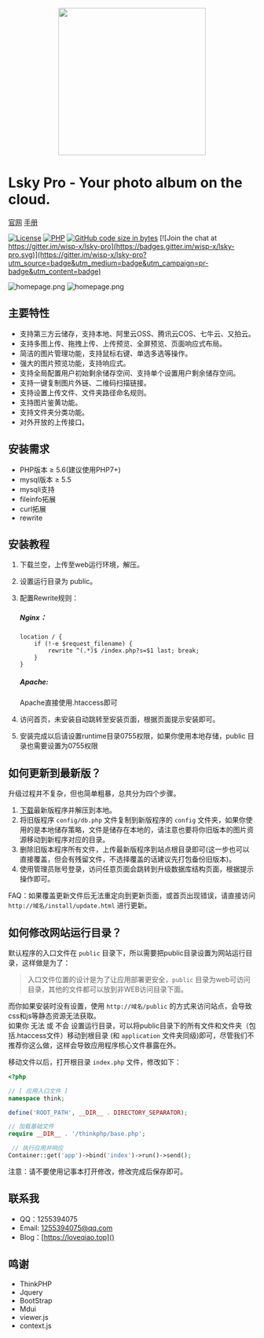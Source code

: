 <p align="center">
    <a href="./public/static/app/images/logo.png" target="_blank">
        <img width="300" src="https://ae01.alicdn.com/kf/Ub0b1d476c0ae445f9146596597157a31l.png">
    </a>
</p>


# Lsky Pro - Your photo album on the cloud.

[官网](https://www.lsky.pro)
[手册](https://www.kancloud.cn/wispx/lsky-pro)

[![License](https://img.shields.io/badge/license-GPL_V3.0-yellowgreen.svg)](https://github.com/wisp-x/lsky-pro/blob/master/LICENSE)
[![PHP](https://img.shields.io/badge/PHP->=5.6-orange.svg)](http://php.net)
[![GitHub code size in bytes](https://img.shields.io/github/languages/code-size/wisp-x/lsky-pro.svg)](https://github.com/wisp-x/lsky-pro)
[![Join the chat at https://gitter.im/wisp-x/lsky-pro](https://badges.gitter.im/wisp-x/lsky-pro.svg)](https://gitter.im/wisp-x/lsky-pro?utm_source=badge&utm_medium=badge&utm_campaign=pr-badge&utm_content=badge)


![homepage.png](https://ae01.alicdn.com/kf/Ud2795e494b0e4be2a86b35ea0cf10cc4N.png)
![homepage.png](https://ae01.alicdn.com/kf/U1e1e1782f0024a6c81f1967377fd23679.png)

主要特性
---
- 支持第三方云储存，支持本地、阿里云OSS、腾讯云COS、七牛云、又拍云。
- 支持多图上传、拖拽上传、上传预览、全屏预览、页面响应式布局。
- 简洁的图片管理功能，支持鼠标右键、单选多选等操作。
- 强大的图片预览功能，支持响应式。
- 支持全局配置用户初始剩余储存空间、支持单个设置用户剩余储存空间。
- 支持一键复制图片外链、二维码扫描链接。
- 支持设置上传文件、文件夹路径命名规则。
- 支持图片鉴黄功能。
- 支持文件夹分类功能。
- 对外开放的上传接口。

安装需求
---
* PHP版本 &ge; 5.6(建议使用PHP7+)
* mysql版本 &ge; 5.5
* mysqli支持
* fileinfo拓展
* curl拓展
* rewrite

安装教程
---
1. 下载兰空，上传至web运行环境，解压。
2. 设置运行目录为 public。
3. 配置Rewrite规则：
    ##### Nginx：
    ```
    location / {
        if (!-e $request_filename) {
        	rewrite ^(.*)$ /index.php?s=$1 last; break;
        }
    }
    ```

    ##### Apache:
    Apache直接使用.htaccess即可

4. 访问首页，未安装自动跳转至安装页面，根据页面提示安装即可。
5. 安装完成以后请设置runtime目录0755权限，如果你使用本地存储，public 目录也需要设置为0755权限

如何更新到最新版？
---
升级过程并不复杂，但也简单粗暴，总共分为四个步骤。
1. [下载](https://github.com/wisp-x/lsky-pro/releases)最新版程序并解压到本地。
2. 将旧版程序 ```config/db.php``` 文件复制到新版程序的 ```config``` 文件夹，如果你使用的是本地储存策略，文件是储存在本地的，请注意也要将你旧版本的图片资源移动到新程序对应的目录。
3. 删除旧版本程序所有文件，上传最新版程序到站点根目录即可(这一步也可以直接覆盖，但会有残留文件，不选择覆盖的话建议先打包备份旧版本)。
4. 使用管理员账号登录，访问任意页面会跳转到升级数据库结构页面，根据提示操作即可。

FAQ：如果覆盖更新文件后无法重定向到更新页面，或首页出现错误，请直接访问  ```http://域名/install/update.html``` 进行更新。

如何修改网站运行目录？
---
默认程序的入口文件在 ```public``` 目录下，所以需要把public目录设置为网站运行目录，这样做是为了：
> 入口文件位置的设计是为了让应用部署更安全，```public``` 目录为web可访问目录，其他的文件都可以放到非WEB访问目录下面。

而你如果安装时没有设置，使用 ```http://域名/public``` 的方式来访问站点，会导致css和js等静态资源无法获取。  
如果你 无法 或 不会 设置运行目录，可以将public目录下的所有文件和文件夹（包括.htaccess文件）移动到根目录
(和 ```application``` 文件夹同级)即可，尽管我们不推荐你这么做，这样会导致应用程序核心文件暴露在外。

移动文件以后，打开根目录 ```index.php``` 文件，修改如下：
```php
<?php

// [ 应用入口文件 ]
namespace think;

define('ROOT_PATH', __DIR__ . DIRECTORY_SEPARATOR);

// 加载基础文件
require __DIR__ . '/thinkphp/base.php';

 // 执行应用并响应
Container::get('app')->bind('index')->run()->send();
 ```

注意：请不要使用记事本打开修改，修改完成后保存即可。

联系我
---
- QQ：1255394075
- Email: 1255394075@qq.com
- Blog：[https://loveqiao.top]()

鸣谢
---
- ThinkPHP
- Jquery
- BootStrap
- Mdui
- viewer.js
- context.js
